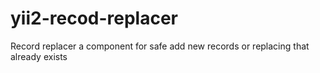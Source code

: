 # yii2-recod-replacer
Record replacer a component for safe add new records or replacing that already exists
